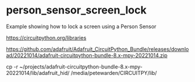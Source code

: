 # person_sensor_screen_lock
Example showing how to lock a screen using a Person Sensor

https://circuitpython.org/libraries

https://github.com/adafruit/Adafruit_CircuitPython_Bundle/releases/download/20221014/adafruit-circuitpython-bundle-8.x-mpy-20221014.zip

cp -r ~/projects/adafruit-circuitpython-bundle-8.x-mpy-20221014/lib/adafruit_hid/ /media/petewarden/CIRCUITPY/lib/